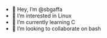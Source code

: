 - 👋 Hey, I’m @sbgaffa
- 👀 I’m interested in Linux
- 🌱 I’m currently learning C
- 💞️ I’m looking to collaborate on bash
